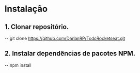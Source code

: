 # Instalação

## 1. Clonar repositório.
-- git clone https://github.com/DarlanRP/TodoRocketseat.git

## 2. Instalar dependências de pacotes NPM.
-- npm install

   
